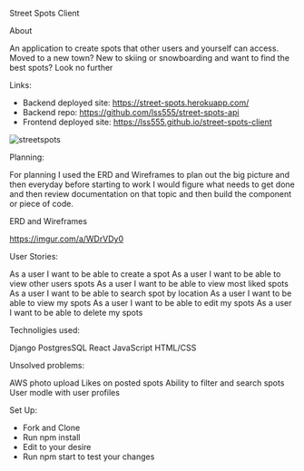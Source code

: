 Street Spots Client

About

An application to create spots that other users and yourself can access.  Moved to a new town? New to skiing or snowboarding and want to find the best spots? Look no further

Links:

- Backend deployed site: https://street-spots.herokuapp.com/
- Backend repo: https://github.com/lss555/street-spots-api
- Frontend deployed site: https://lss555.github.io/street-spots-client

![streetspots](https://user-images.githubusercontent.com/60980631/93805308-c990cc00-fc04-11ea-9db8-662d5ad65897.png)

Planning:

For planning I used the ERD and Wireframes to plan out the big picture and then everyday before starting to work I would figure what needs to get done and then review documentation on that topic and then build the component or piece of code.

ERD and Wireframes

https://imgur.com/a/WDrVDy0

User Stories:

As a user I want to be able to create a spot
As a user I want to be able to view other users spots
As a user I want to be able to view most liked spots
As a user I want to be able to search spot by location
As a user I want to be able to view my spots
As a user I want to be able to edit my spots
As a user I want to be able to delete my spots

Technoligies used:

Django
PostgresSQL
React
JavaScript
HTML/CSS

Unsolved problems:

AWS photo upload
Likes on posted spots
Ability to filter and search spots
User modle with user profiles

Set Up:

- Fork and Clone
- Run npm install
- Edit to your desire
- Run npm start to test your changes
